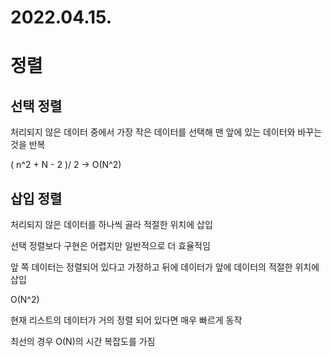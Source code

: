 # 2022.04.15.

# 정렬
## 선택 정렬
처리되지 않은 데이터 중에서 가장 작은 데이터를 선택해 맨 앞에 있는 데이터와 바꾸는 것을 반복

( n^2 + N - 2 )/ 2 -> O(N^2)

## 삽입 정렬
처리되지 않은 데이터를 하나씩 골라 적절한 위치에 삽입

선택 정렬보다 구현은 어렵지만 일반적으로 더 효율적임

앞 쪽 데이터는 정렬되어 있다고 가정하고 뒤에 데이터가 앞에 데이터의 적절한 위치에 삽입

O(N^2)

현재 리스트의 데이터가 거의 정렬 되어 있다면 매우 빠르게 동작

최선의 경우 O(N)의 시간 복잡도를 가짐